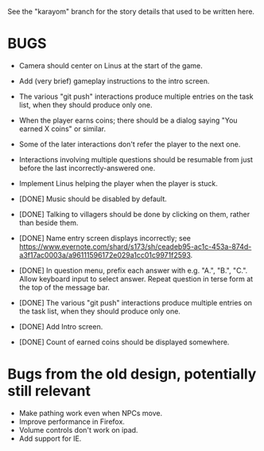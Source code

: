 See the "karayom" branch for the story details that used to be written here.

BUGS
====
* Camera should center on Linus at the start of the game.
* Add (very brief) gameplay instructions to the intro screen.
* The various "git push" interactions produce multiple entries on the task list, when they should produce only one.
* When the player earns coins; there should be a dialog saying "You earned X coins" or similar.
* Some of the later interactions don't refer the player to the next one.
* Interactions involving multiple questions should be resumable from just before the last incorrectly-answered one.
* Implement Linus helping the player when the player is stuck.

* [DONE] Music should be disabled by default.
* [DONE] Talking to villagers should be done by clicking on them, rather than beside them.
* [DONE] Name entry screen displays incorrectly; see https://www.evernote.com/shard/s173/sh/ceadeb95-ac1c-453a-874d-a3f17ac0003a/a96111596172e029a1cc01c9971f2593.
* [DONE] In question menu, prefix each answer with e.g. "A.", "B.", "C.". Allow keyboard input to select answer. Repeat question in terse form at the top of the message bar.
* [DONE] The various "git push" interactions produce multiple entries on the task list, when they should produce only one.
* [DONE] Add Intro screen.
* [DONE] Count of earned coins should be displayed somewhere.

Bugs from the old design, potentially still relevant
====================================================
* Make pathing work even when NPCs move.
* Improve performance in Firefox.
* Volume controls don't work on ipad.
* Add support for IE.
